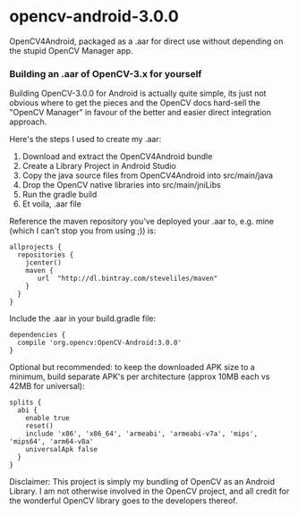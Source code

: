 # opencv-android-3.0.0

OpenCV4Android, packaged as a .aar for direct use without depending on the stupid OpenCV Manager app.

### Building an .aar of OpenCV-3.x for yourself

Building OpenCV-3.0.0 for Android is actually quite simple, its just not obvious where to get the pieces and the OpenCV docs hard-sell the "OpenCV Manager" in favour of the better and easier direct integration approach.

Here's the steps I used to create my .aar:

1. Download and extract the OpenCV4Android bundle
2. Create a Library Project in Android Studio
3. Copy the java source files from OpenCV4Android into src/main/java
4. Drop the OpenCV native libraries into src/main/jniLibs
5. Run the gradle build
6. Et voila, .aar file

Reference the maven repository you've deployed your .aar to, e.g. mine (which I can't stop you from using ;)) is:

    allprojects {
      repositories {
        jcenter()
        maven {
           url  "http://dl.bintray.com/steveliles/maven" 
        }
      }
    }

Include the .aar in your build.gradle file:

    dependencies {
      compile 'org.opencv:OpenCV-Android:3.0.0'
    }

Optional but recommended: to keep the downloaded APK size to a minimum, build separate APK's per architecture (approx 10MB each vs 42MB for universal):

    splits {
      abi {
        enable true
        reset()
        include 'x86', 'x86_64', 'armeabi', 'armeabi-v7a', 'mips', 'mips64', 'arm64-v8a'
        universalApk false
      }
    }

Disclaimer: This project is simply my bundling of OpenCV as an Android Library. I am not otherwise involved in the OpenCV project, and all credit for the wonderful OpenCV library goes to the developers thereof.







